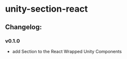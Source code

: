 # unity-section-react

## Changelog:

### v0.1.0
- add Section to the React Wrapped Unity Components
